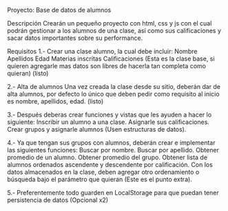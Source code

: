 Proyecto: Base de datos de alumnos

Descripción
Crearán un pequeño proyecto con html, css y js con el cual podrán gestionar a los alumnos de una clase, así como sus calificaciones y sacar datos importantes sobre su performance.

Requisitos
1.- Crear una clase alumno, la cual debe incluir:
Nombre
Apellidos
Edad
Materias inscritas
Calificaciones
(Esta es la clase base, si quieren agregarle mas datos son libres de hacerla tan completa como quieran) (listo)

2.- Alta de alumnos
Una vez creada la clase desde su sitio, deberán dar de alta alumnos, por defecto lo único que deben pedir como requisito al inicio es nombre, apellidos, edad. (listo)

3.- Después deberas crear funciones y vistas que les ayuden a hacer lo siguiente:
Inscribir un alumno a una clase.
Asignarle sus calificaciones.
Crear grupos y asignarle alumnos (Usen estructuras de datos).

4.- Ya que tengan sus grupos con alumnos, deberán crear e implementar las siguientes funciones:
Buscar por nombre.
Buscar por apellido.
Obtener promedio de un alumno.
Obtener promedio del grupo.
Obtener lista de alumnos ordenados ascendente y descendente por calificación.
Con los datos almacenados en la clase, deben agregar otro ordenamiento o búsqueda bajo el parámetro que quieran (Este es el punto extra).

5.- Preferentemente todo guarden en LocalStorage para que puedan tener persistencia de datos (Opcional x2)
